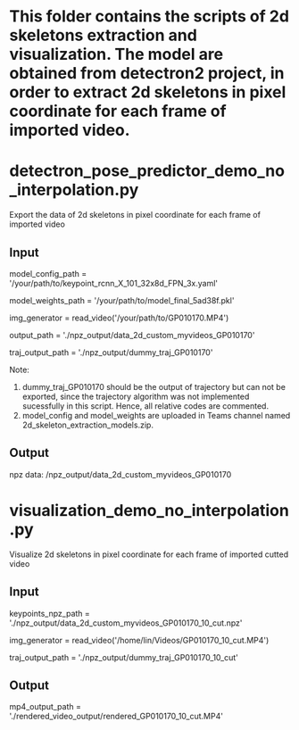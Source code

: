 # This folder contains the scripts of 2d skeletons extraction and visualization. The model are obtained from detectron2 project, in order to extract 2d skeletons in pixel coordinate for each frame of imported video.

# detectron_pose_predictor_demo_no_interpolation.py
Export the data of 2d skeletons in pixel coordinate for each frame of imported video
## Input
model_config_path = '/your/path/to/keypoint_rcnn_X_101_32x8d_FPN_3x.yaml'

model_weights_path = '/your/path/to/model_final_5ad38f.pkl'

img_generator = read_video('/your/path/to/GP010170.MP4')

output_path = './npz_output/data_2d_custom_myvideos_GP010170'

traj_output_path = './npz_output/dummy_traj_GP010170'

Note: 
1. dummy_traj_GP010170 should be the output of trajectory but can not be exported, since the trajectory algorithm was not implemented sucessfully in this script. Hence, all relative codes are commented.
2. model_config and model_weights are uploaded in Teams channel named 2d_skeleton_extraction_models.zip.

## Output
npz data: /npz_output/data_2d_custom_myvideos_GP010170

# visualization_demo_no_interpolation.py
Visualize 2d skeletons in pixel coordinate for each frame of imported cutted video
## Input
keypoints_npz_path = './npz_output/data_2d_custom_myvideos_GP010170_10_cut.npz'

img_generator = read_video('/home/lin/Videos/GP010170_10_cut.MP4')

traj_output_path = './npz_output/dummy_traj_GP010170_10_cut'

## Output
mp4_output_path = './rendered_video_output/rendered_GP010170_10_cut.MP4'



